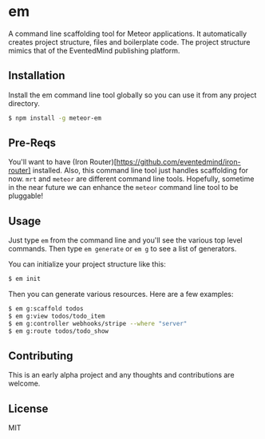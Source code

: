 # em

A command line scaffolding tool for Meteor applications. It automatically
creates project structure, files and boilerplate code. The project structure
mimics that of the EventedMind publishing platform.

## Installation

Install the em command line tool globally so you can use it from any project
directory.

```sh
$ npm install -g meteor-em
```

## Pre-Reqs

You'll want to have (Iron Router)[https://github.com/eventedmind/iron-router]
installed. Also, this command line tool just handles scaffolding for now. `mrt`
and `meteor` are different command line tools. Hopefully, sometime in the near
future we can enhance the `meteor` command line tool to be pluggable!

## Usage

Just type ```em``` from the command line and you'll see the various top level
commands. Then type ```em generate``` or ```em g``` to see a list of generators.

You can initialize your project structure like this:

```sh
$ em init
```

Then you can generate various resources. Here are a few examples:

```sh
$ em g:scaffold todos
$ em g:view todos/todo_item
$ em g:controller webhooks/stripe --where "server"
$ em g:route todos/todo_show
```

## Contributing

This is an early alpha project and any thoughts and contributions are welcome.

## License
MIT
